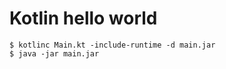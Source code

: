 # Kotlin hello world

```shell-session
$ kotlinc Main.kt -include-runtime -d main.jar
$ java -jar main.jar
```
